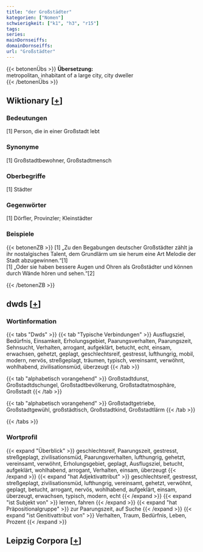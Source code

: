 ```yaml
---
title: "der Großstädter"
kategorien: ["Nomen"]
schwierigkeit: ["k1", "h3", "r15"]
tags:
series:
mainDornseiffs:
domainDornseiffs:
url: "Großstädter"
---
```


{{< betonenÜbs >}}
**Übersetzung:**  
metropolitan, inhabitant of a large city, city dweller  
{{< /betonenÜbs >}}

## Wiktionary [[+](https://de.wiktionary.org/wiki/Großstädter)]

### Bedeutungen
[1] Person, die in einer Großstadt lebt  

### Synonyme
[1] Großstadtbewohner, Großstadtmensch  

### Oberbegriffe
[1] Städter  

### Gegenwörter
[1] Dörfler, Provinzler; Kleinstädter  

### Beispiele
{{< betonenZB >}}
[1] „Zu den Begabungen deutscher Großstädter zählt ja ihr nostalgisches Talent, dem Grundlärm um sie herum eine Art Melodie der Stadt abzugewinnen.“[1]  
[1] „Oder sie haben bessere Augen und Ohren als Großstädter und können durch Wände hören und sehen.“[2]  

{{< /betonenZB >}}


## dwds [[+](https://www.dwds.de/wb/Großstädter)]

### Wortinformation
{{< tabs "Dwds" >}}
{{< tab "Typische Verbindungen" >}}
Ausflugsziel, Bedürfnis, Einsamkeit, Erholungsgebiet, Paarungsverhalten, Paarungszeit, Sehnsucht, Verhalten, arrogant, aufgeklärt, betucht, echt, einsam, erwachsen, gehetzt, geplagt, geschlechtsreif, gestresst, lufthungrig, mobil, modern, nervös, streßgeplagt, träumen, typisch, vereinsamt, verwöhnt, wohlhabend, zivilisationsmüd, überzeugt
{{< /tab >}}

{{< tab "alphabetisch vorangehend" >}}
Großstadtdunst, Großstadtdschungel, Großstadtbevölkerung, Großstadtatmosphäre, Großstadt
{{< /tab >}}

{{< tab "alphabetisch vorangehend" >}}
Großstadtgetriebe, Großstadtgewühl, großstädtisch, Großstadtkind, Großstadtlärm
{{< /tab >}}

{{< /tabs >}}

### Wortprofil
{{< expand "Überblick" >}} geschlechtsreif, Paarungszeit, gestresst, streßgeplagt, zivilisationsmüd, Paarungsverhalten, lufthungrig, gehetzt, vereinsamt, verwöhnt, Erholungsgebiet, geplagt, Ausflugsziel, betucht, aufgeklärt, wohlhabend, arrogant, Verhalten, einsam, überzeugt {{< /expand >}}
{{< expand "hat Adjektivattribut" >}} geschlechtsreif, gestresst, streßgeplagt, zivilisationsmüd, lufthungrig, vereinsamt, gehetzt, verwöhnt, geplagt, betucht, arrogant, nervös, wohlhabend, aufgeklärt, einsam, überzeugt, erwachsen, typisch, modern, echt {{< /expand >}}
{{< expand "ist Subjekt von" >}} lernen, fahren {{< /expand >}}
{{< expand "hat Präpositionalgruppe" >}} zur Paarungszeit, auf Suche {{< /expand >}}
{{< expand "ist Genitivattribut von" >}} Verhalten, Traum, Bedürfnis, Leben, Prozent {{< /expand >}}

## Leipzig Corpora [[+](https://corpora.uni-leipzig.de/en/res?word=Großstädter&corpusId=deu_newscrawl-public_2018)]

